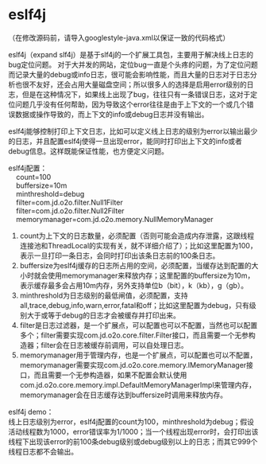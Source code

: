 eslf4j
=========

（在修改源码前，请导入googlestyle-java.xml以保证一致的代码格式）

eslf4j（expand slf4j）是基于slf4j的一个扩展工具包，主要用于解决线上日志的bug定位问题。
对于大并发的网站，定位bug一直是个头疼的问题，为了定位问题而记录大量的debug或info日志，很可能会影响性能，而且大量的日志对于日志分析也很不友好，还会占用大量磁盘空间；所以很多人的选择是启用error级别的日志，但是在这种情况下，如果线上出现了bug，往往只有一条错误日志，这对于定位问题几乎没有任何帮助，因为导致这个error往往是由于上下文的一个或几个错误数据或操作导致的，而上下文的info或debug日志并没有输出。

eslf4j能够控制打印上下文日志，比如可以定义线上日志的级别为error以输出最少的日志，并且配置eslf4j使得一旦出现error，能同时打印出上下文的info或者debug信息。这样既能保证性能，也方便定义问题。

eslf4j配置：<br />
<span>&nbsp;&nbsp;&nbsp;&nbsp;</span>count=100<br />
<span>&nbsp;&nbsp;&nbsp;&nbsp;</span>buffersize=10m<br />
<span>&nbsp;&nbsp;&nbsp;&nbsp;</span>minthreshold=debug<br />
<span>&nbsp;&nbsp;&nbsp;&nbsp;</span>filter=com.jd.o2o.filter.Null1Filter<br />
<span>&nbsp;&nbsp;&nbsp;&nbsp;</span>filter=com.jd.o2o.filter.Null2Filter<br />
<span>&nbsp;&nbsp;&nbsp;&nbsp;</span>memorymanager=com.jd.o2o.memory.NullMemoryManager<br />
<ol>
<li>count为上下文的日志数量，必须配置（否则可能会造成内存泄露，这跟线程连接池和ThreadLocal的实现有关，就不详细介绍了）；比如这里配置为100，表示一旦打印一条日志，会同时打印出该条日志前的100条日志。</li>
<li>buffersize为eslf4j缓存的日志所占用的空间，必须配置，当缓存达到配置的大小时就会使用memorymanager来释放内存；这里配置的buffersize为10m，表示缓存最多会占用10m内存，另外支持单位b（bit），k（kb），g（gb）。</li>
<li>minthreshold为日志级别的最低闸值，必须配置，支持all,trace,debug,info,warn,error,fatal和off；比如这里配置为debug，只有级别大于或等于debug的日志才会被缓存并打印出来。</li>
<li>filter是日志过滤器，是一个扩展点，可以配置也可以不配置，当然也可以配置多个；filter需要实现com.jd.o2o.core.filter.Filter接口，而且需要一个无参构造器；filter会在日志被缓存前调用，可以自处理日志。</li>
<li>memorymanager用于管理内存，也是一个扩展点，可以配置也可以不配置，memorymanager需要实现com.jd.o2o.core.memory.IMemoryManager接口，而且需要一个无参构造器，如果不配置会默认使用com.jd.o2o.core.memory.impl.DefaultMemoryManagerImpl来管理内存，memorymanager会在日志缓存达到buffersize时调用来释放内存。</li>
</ol>

eslf4j demo：<br />
线上日志级别为error，eslf4j配置的count为100，minthreshold为debug；假设活动线程数为1000，error错误率为1/1000；当一个线程出现error时，会打印出该线程下出现该error的前100条debug级别或debug级别以上的日志；而其它999个线程日志都不会输出。
